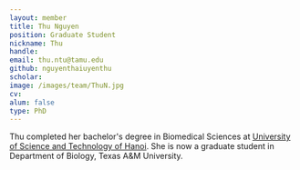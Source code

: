 ```yaml
---
layout: member
title: Thu Nguyen
position: Graduate Student
nickname: Thu
handle:
email: thu.ntu@tamu.edu
github: nguyenthaiuyenthu
scholar: 
image: /images/team/ThuN.jpg
cv: 
alum: false
type: PhD
---
```


Thu completed her bachelor's degree in Biomedical Sciences at [University of Science and Technology of Hanoi][1]. She is now a graduate student in Department of Biology, Texas A&M University. 

[1]:https://usth.edu.vn/en/
